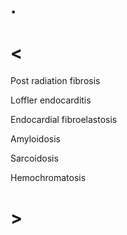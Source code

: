 # .

# <

Post radiation fibrosis

Loffler endocarditis

Endocardial fibroelastosis

Amyloidosis

Sarcoidosis

Hemochromatosis

# >

